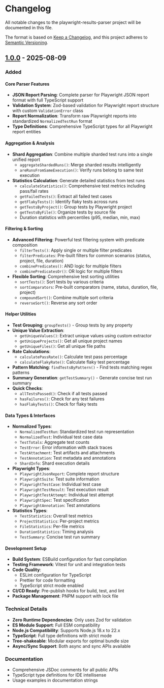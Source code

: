 # Changelog

All notable changes to the playwright-results-parser project will be documented in this file.

The format is based on [Keep a Changelog](https://keepachangelog.com/en/1.1.0/), and this project adheres to [Semantic Versioning](https://semver.org/spec/v2.0.0.html).

## [1.0.0](https://github.com/idanfishman/playwright-results-parser/releases/tag/v1.0.0) - 2025-08-09

### Added

#### Core Parser Features

- **JSON Report Parsing**: Complete parser for Playwright JSON report format with full TypeScript support
- **Validation System**: Zod-based validation for Playwright report structure with custom `ValidationError` class
- **Report Normalization**: Transform raw Playwright reports into standardized `NormalizedTestRun` format
- **Type Definitions**: Comprehensive TypeScript types for all Playwright report entities

#### Aggregation & Analysis

- **Shard Aggregation**: Combine multiple sharded test runs into a single unified report
  - `aggregateShardedRuns()`: Merge sharded results intelligently
  - `areRunsFromSameExecution()`: Verify runs belong to same test execution
- **Statistics Calculation**: Generate detailed statistics from test runs
  - `calculateStatistics()`: Comprehensive test metrics including pass/fail rates
  - `getFailedTests()`: Extract all failed test cases
  - `getFlakyTests()`: Identify flaky tests across runs
  - `getTestsByProject()`: Group tests by Playwright project
  - `getTestsByFile()`: Organize tests by source file
  - Duration statistics with percentiles (p95, median, min, max)

#### Filtering & Sorting

- **Advanced Filtering**: Powerful test filtering system with predicate composition
  - `filterTests()`: Apply single or multiple filter predicates
  - `filterPredicates`: Pre-built filters for common scenarios (status, project, file, duration)
  - `combinePredicates()`: AND logic for multiple filters
  - `combinePredicatesOr()`: OR logic for multiple filters
- **Flexible Sorting**: Comprehensive test sorting utilities
  - `sortTests()`: Sort tests by various criteria
  - `sortComparators`: Pre-built comparators (name, status, duration, file, project)
  - `compoundSort()`: Combine multiple sort criteria
  - `reverseSort()`: Reverse any sort order

#### Helper Utilities

- **Test Grouping**: `groupTests()` - Group tests by any property
- **Unique Value Extraction**:
  - `getUniqueValues()`: Extract unique values using custom extractor
  - `getUniqueProjects()`: Get all unique project names
  - `getUniqueFiles()`: Get all unique file paths
- **Rate Calculations**:
  - `calculatePassRate()`: Calculate test pass percentage
  - `calculateFlakyRate()`: Calculate flaky test percentage
- **Pattern Matching**: `findTestsByPattern()` - Find tests matching regex patterns
- **Summary Generation**: `getTestSummary()` - Generate concise test run summary
- **Quick Checks**:
  - `allTestsPassed()`: Check if all tests passed
  - `hasFailures()`: Check for any test failures
  - `hasFlakyTests()`: Check for flaky tests

#### Data Types & Interfaces

- **Normalized Types**:
  - `NormalizedTestRun`: Standardized test run representation
  - `NormalizedTest`: Individual test case data
  - `TestTotals`: Aggregate test counts
  - `TestError`: Error information with stack traces
  - `TestAttachment`: Test artifacts and attachments
  - `TestAnnotation`: Test metadata and annotations
  - `ShardInfo`: Shard execution details
- **Playwright Types**:
  - `PlaywrightJsonReport`: Complete report structure
  - `PlaywrightSuite`: Test suite information
  - `PlaywrightTestCase`: Individual test case
  - `PlaywrightTestResult`: Test execution result
  - `PlaywrightTestAttempt`: Individual test attempt
  - `PlaywrightSpec`: Test specification
  - `PlaywrightAnnotation`: Test annotations
- **Statistics Types**:
  - `TestStatistics`: Overall test metrics
  - `ProjectStatistics`: Per-project metrics
  - `FileStatistics`: Per-file metrics
  - `DurationStatistics`: Timing analysis
  - `TestSummary`: Concise test run summary

#### Development Setup

- **Build System**: ESBuild configuration for fast compilation
- **Testing Framework**: Vitest for unit and integration tests
- **Code Quality**:
  - ESLint configuration for TypeScript
  - Prettier for code formatting
  - TypeScript strict mode enabled
- **CI/CD Ready**: Pre-publish hooks for build, test, and lint
- **Package Management**: PNPM support with lock file

### Technical Details

- **Zero Runtime Dependencies**: Only uses Zod for validation
- **ES Module Support**: Full ESM compatibility
- **Node.js Compatibility**: Supports Node.js 18.x to 22.x
- **TypeScript**: Full type definitions with strict mode
- **Tree-shakeable**: Modular exports for optimal bundle size
- **Async/Sync Support**: Both async and sync APIs available

### Documentation

- Comprehensive JSDoc comments for all public APIs
- TypeScript type definitions for IDE intellisense
- Usage examples in documentation strings
